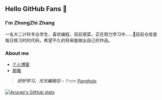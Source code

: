 ## Hello GitHub Fans 👋


### I'm ZhongZhi Zhang

一名大二计科专业学生，喜欢编程，目前很菜，正在努力学习中……🌱目前仓库是每日练习时的代码，希望不久的将来能做出自己的作品。 

### About me
- [个人博客](https://youngsay.cn)
- [邮箱](mailto:2367897284@qq.com)

> ***好好学习，天天编程😊***
⭐️ From [Panghutx](https://github.com/panghutx)

[![Anurag's GitHub stats](https://github-readme-stats.vercel.app/api?username=panghutx)](https://github.com/anuraghazra/github-readme-stats)

<!--
**panghutx/panghutx** is a ✨ _special_ ✨ repository because its `README.md` (this file) appears on your GitHub profile.

Here are some ideas to get you started:

- 🔭 I’m currently working on ...
- 🌱 I’m currently learning ...
- 👯 I’m looking to collaborate on ...
- 🤔 I’m looking for help with ...
- 💬 Ask me about ...
- 📫 How to reach me: ...
- 😄 Pronouns: ...
- ⚡ Fun fact: ...
-->
